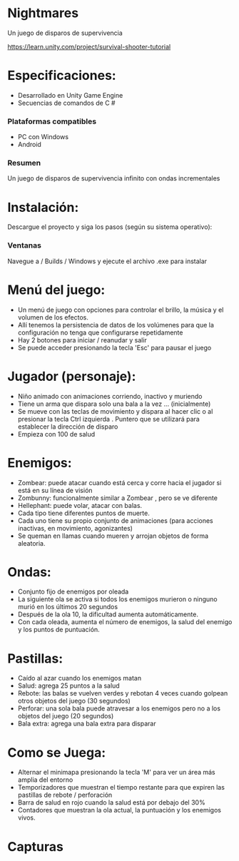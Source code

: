 # Nightmares

Un juego de disparos de supervivencia

https://learn.unity.com/project/survival-shooter-tutorial

# Especificaciones:

* Desarrollado en Unity Game Engine
* Secuencias de comandos de C #

<h3>Plataformas compatibles</h3>

* PC con Windows
* Android

<h3>Resumen</h3>

Un juego de disparos de supervivencia infinito con ondas incrementales

# Instalación:

Descargue el proyecto y siga los pasos (según su sistema operativo):

<h3>Ventanas</h3>

Navegue a / Builds / Windows y ejecute el archivo .exe para instalar

# Menú del juego:

* Un menú de juego con opciones para controlar el brillo, la música y el volumen de los efectos.
* Allí tenemos la persistencia de datos de los volúmenes para que la configuración no tenga que configurarse repetidamente
* Hay 2 botones para iniciar / reanudar y salir
* Se puede acceder presionando la tecla 'Esc' para pausar el juego

# Jugador (personaje):

* Niño animado con animaciones corriendo, inactivo y muriendo
* Tiene un arma que dispara solo una bala a la vez ... (inicialmente)
* Se mueve con las teclas de movimiento y dispara al hacer clic o al presionar la tecla Ctrl izquierda . Puntero que se utilizará para establecer la dirección de disparo
* Empieza con 100 de salud

# Enemigos:

* Zombear: puede atacar cuando está cerca y corre hacia el jugador si está en su línea de visión
* Zombunny: funcionalmente similar a Zombear , pero se ve diferente
* Hellephant: puede volar, atacar con balas.
* Cada tipo tiene diferentes puntos de muerte.
* Cada uno tiene su propio conjunto de animaciones (para acciones inactivas, en movimiento, agonizantes)
* Se queman en llamas cuando mueren y arrojan objetos de forma aleatoria.

# Ondas:

* Conjunto fijo de enemigos por oleada
* La siguiente ola se activa si todos los enemigos murieron o ninguno murió en los últimos 20 segundos
* Después de la ola 10, la dificultad aumenta automáticamente.
* Con cada oleada, aumenta el número de enemigos, la salud del enemigo y los puntos de puntuación.

# Pastillas:

* Caído al azar cuando los enemigos matan
* Salud: agrega 25 puntos a la salud
* Rebote: las balas se vuelven verdes y rebotan 4 veces cuando golpean otros objetos del juego (30 segundos)
* Perforar: una sola bala puede atravesar a los enemigos pero no a los objetos del juego (20 segundos)
* Bala extra: agrega una bala extra para disparar

# Como se Juega:

* Alternar el minimapa presionando la tecla 'M' para ver un área más amplia del entorno
* Temporizadores que muestran el tiempo restante para que expiren las pastillas de rebote / perforación
* Barra de salud en rojo cuando la salud está por debajo del 30%
* Contadores que muestran la ola actual, la puntuación y los enemigos vivos.

# Capturas
